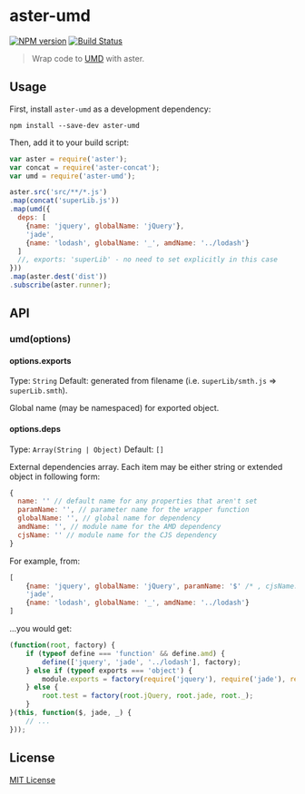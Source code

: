 # aster-umd
[![NPM version][npm-image]][npm-url]
[![Build Status][travis-image]][travis-url]

> Wrap code to [UMD](https://github.com/umdjs/umd) with aster.

## Usage

First, install `aster-umd` as a development dependency:

```shell
npm install --save-dev aster-umd
```

Then, add it to your build script:

```javascript
var aster = require('aster');
var concat = require('aster-concat');
var umd = require('aster-umd');

aster.src('src/**/*.js')
.map(concat('superLib.js'))
.map(umd({
  deps: [
    {name: 'jquery', globalName: 'jQuery'},
    'jade',
    {name: 'lodash', globalName: '_', amdName: '../lodash'}
  ]
  //, exports: 'superLib' - no need to set explicitly in this case
}))
.map(aster.dest('dist'))
.subscribe(aster.runner);
```

## API

### umd(options)

#### options.exports
Type: `String`
Default: generated from filename (i.e. `superLib/smth.js` => `superLib.smth`).

Global name (may be namespaced) for exported object.

#### options.deps
Type: `Array(String | Object)`
Default: `[]`

External dependencies array. Each item may be either string or extended object in following form:
```js
{
  name: '' // default name for any properties that aren't set
  paramName: '', // parameter name for the wrapper function
  globalName: '', // global name for dependency
  amdName: '', // module name for the AMD dependency
  cjsName: '' // module name for the CJS dependency
}
```

For example, from:
```javascript
[
    {name: 'jquery', globalName: 'jQuery', paramName: '$' /* , cjsName: ..., amdName: ... */},
    'jade',
    {name: 'lodash', globalName: '_', amdName: '../lodash'}
]
```
...you would get:
```javascript
(function(root, factory) {
    if (typeof define === 'function' && define.amd) {
        define(['jquery', 'jade', '../lodash'], factory);
    } else if (typeof exports === 'object') {
        module.exports = factory(require('jquery'), require('jade'), require('lodash'));
    } else {
        root.test = factory(root.jQuery, root.jade, root._);
    }
}(this, function($, jade, _) {
    // ...
}));
```

## License

[MIT License](http://en.wikipedia.org/wiki/MIT_License)

[npm-url]: https://npmjs.org/package/aster-umd
[npm-image]: https://badge.fury.io/js/aster-umd.png

[travis-url]: http://travis-ci.org/asterjs/aster-umd
[travis-image]: https://secure.travis-ci.org/asterjs/aster-umd.png?branch=master
